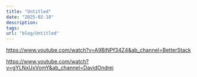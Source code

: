 ```yaml
---
title: "Untitled"
date: "2025-02-18"
description: 
tags:
url: "blog/Untitled"
---
```


https://www.youtube.com/watch?v=A9BiNPf34Z4&ab_channel=BetterStack

https://www.youtube.com/watch?v=gYLNxUxVomY&ab_channel=DavidOndrej

